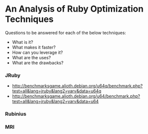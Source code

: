 # An Analysis of Ruby Optimization Techniques

Questions to be answered for each of the below techniques:

* What is it?
* What makes it faster?
* How can you leverage it?
* What are the uses?
* What are the drawbacks?

### JRuby

* http://benchmarksgame.alioth.debian.org/u64q/benchmark.php?test=all&lang=jruby&lang2=yarv&data=u64q
* http://benchmarksgame.alioth.debian.org/u64/benchmark.php?test=all&lang=jruby&lang2=yarv&data=u64

### Rubinius

### MRI
